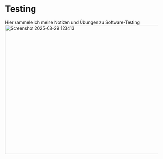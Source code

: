 # Testing
Hier sammele ich meine Notizen und Übungen zu Software-Testing
<img width="844" height="426" alt="Screenshot 2025-08-29 123413" src="https://github.com/user-attachments/assets/18f481e2-1560-4aff-8421-75acd2ff9bbb" />


